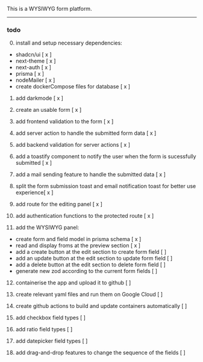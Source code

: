 This is a WYSIWYG form platform.

---

### todo

0. install and setup necessary dependencies:

- shadcn/ui [ x ]
- next-theme [ x ]
- next-auth [ x ]
- prisma [ x ]
- nodeMailer [ x ]
- create dockerCompose files for database [ x ]

1. add darkmode [ x ]

2. create an usable form [ x ]

3. add frontend validation to the form [ x ]

4. add server action to handle the submitted form data [ x ]

5. add backend validation for server actions [ x ]

6. add a toastify component to notify the user when the form is sucessfully submitted [ x ]

7. add a mail sending feature to handle the submitted data [ x ]

8. split the form submission toast and email notification toast for better use experience[ x ]

9. add route for the editing panel [ x ]

10. add authentication functions to the protected route [ x ]

11. add the WYSIWYG panel:

- create form and field model in prisma schema [ x ]
- read and display froms at the preview section [ x ]
- add a create button at the edit section to create form field [ ]
- add an update button at the edit section to update form field [ ]
- add a delete button at the edit section to delete form field [ ]
- generate new zod according to the current form fields [ ]

12. containerise the app and upload it to github [ ]

13. create relevant yaml files and run them on Google Cloud [ ]

14. create github actions to build and update containers automatically [ ]

15. add checkbox field types [ ]

16. add ratio field types [ ]

17. add datepicker field types [ ]

18. add drag-and-drop features to change the sequence of the fields [ ]
